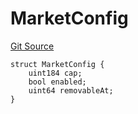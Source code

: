 # MarketConfig
[Git Source](https://github.com/Level-Money/contracts/blob/8e1575e7e26fdc58ac15be6578d36ba7aa02390c/src/v2/interfaces/morpho/PendingLib.sol)


```solidity
struct MarketConfig {
    uint184 cap;
    bool enabled;
    uint64 removableAt;
}
```

